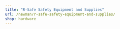 ```yaml
---
title: "R-Safe Safety Equipment and Supplies"
url: /newman/r-safe-safety-equipment-and-supplies/
shop: hardware
---
```

